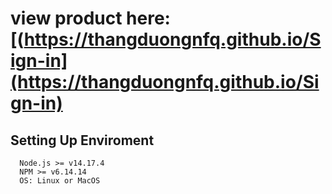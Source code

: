 # view product here: [(https://thangduongnfq.github.io/Sign-in](https://thangduongnfq.github.io/Sign-in)

## Setting Up Enviroment

```
  Node.js >= v14.17.4
  NPM >= v6.14.14
  OS: Linux or MacOS

```
